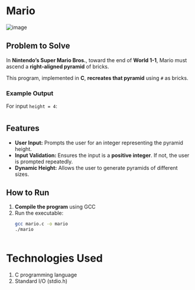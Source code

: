 # Mario  
![image](https://github.com/user-attachments/assets/14a7562a-3880-4052-8bb9-4ce7eea91eff)

## Problem to Solve  
In **Nintendo’s Super Mario Bros.**, toward the end of **World 1-1**, Mario must ascend a **right-aligned pyramid** of bricks.  

This program, implemented in **C**, **recreates that pyramid** using `#` as bricks.  

### Example Output  

For input `height = 4`:  

   #
  ##
 ###
####


## Features  
- **User Input:** Prompts the user for an integer representing the pyramid height.  
- **Input Validation:** Ensures the input is a **positive integer**. If not, the user is prompted repeatedly.  
- **Dynamic Height:** Allows the user to generate pyramids of different sizes.  

## How to Run  
1. **Compile the program** using GCC
2. Run the executable: 
   ```bash
   gcc mario.c -o mario 
   ./mario 



# Technologies Used
1. C programming language
2. Standard I/O (stdio.h)
